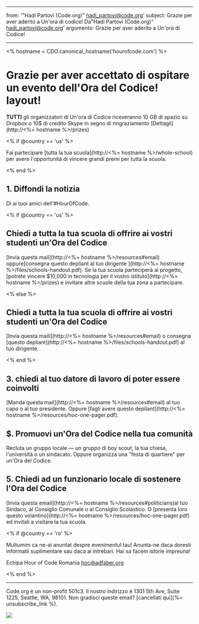 * * *

from: '"Hadi Partovi (Code.org)" [&#104;&#x61;&#x64;&#105;&#x5f;&#112;&#x61;&#x72;&#116;&#x6f;&#118;&#x69;&#x40;&#99;&#x6f;&#100;&#x65;&#x2e;&#111;&#x72;&#103;](&#109;&#x61;&#105;&#x6c;&#x74;&#111;&#x3a;&#104;&#x61;&#x64;&#105;&#x5f;&#112;&#x61;&#x72;&#116;&#x6f;&#118;&#x69;&#x40;&#99;&#x6f;&#100;&#x65;&#x2e;&#111;&#x72;&#103;)' subject: Grazie per aver aderito a Un'ora di codice! Da"Hadi Partovi (Code.org)" hadi_partovi@code.org' argomento: Grazie per aver aderito a Un'ora di Codice!

* * *

<% hostname = CDO.canonical_hostname('hourofcode.com') %>

# Grazie per aver accettato di ospitare un evento dell'Ora del Codice! layout!

**TUTTI** gli organizzatori di Un'ora di Codice riceveranno 10 GB di spazio su Dropbox o 10$ di credito Skype in segno di ringraziamento [Dettagli](http://<%= hostname %>/prizes)

<% if @country == 'us' %>

Fai partecipare [tutta la tua scuola](http://<%= hostname %>/whole-school) per avere l'opportunità di vincere grandi premi per tutta la scuola.

<% end %>

## 1. Diffondi la notizia

Dì ai tuoi amici dell'#HourOfCode.

<% if @country == 'us' %>

## Chiedi a tutta la tua scuola di offrire ai vostri studenti un'Ora del Codice

[Invia questa mail](http://<%= hostname %>/resources#email) oppure[consegna questo depliant al tuo dirigente ](http://<%= hostname %>/files/schools-handout.pdf). Se la tua scuola parteciperà al progetto, [potrete vincere $10,000 in tecnologia per il vostro istituto](http://<%= hostname %>/prizes) e invitare altre scuole della tua zona a partecipare.

<% else %>

## Chiedi a tutta la tua scuola di offrire ai vostri studenti un'Ora del Codice

[Invia questa maili](http://<%= hostname %>/resources#email) o consegna [questo depliant](http://<%= hostname %>/files/schools-handout.pdf) al tuo dirigente.

<% end %>

## 3. chiedi al tuo datore di lavoro di poter essere coinvolti

[Manda questa mail](http://<%= hostname %>/resources#email) al tuo capo o al tuo presidente. Oppure [fagli avere questo depliant](http://<%= hostname %>/resources/hoc-one-pager.pdf).

## $. Promuovi un'Ora del Codice nella tua comunità

Recluta un gruppo locale — un gruppo di boy scout, la tua chiesa, l'università o un sindacato. Oppure organizza una "festa di quartiere" per un'Ora del Codice.

## 5. Chiedi ad un funzionario locale di sostenere l'Ora del Codice

[Invia questa email](http://<%= hostname %>/resources#politicians)al tuo Sindaco, al Consiglio Comunale o al Consiglio Scolastico. O [presenta loro questo volantino](http://<%= hostname %>/resources/hoc-one-pager.pdf) ed invitali a visitare la tua scuola.

<% if @country == 'ro' %>

Multumim ca ne-ai anuntat despre evenimentul tau! Anunta-ne daca doresti informatii suplimentare sau daca ai intrebari. Hai sa facem istorie impreuna!

Echipa Hour of Code Romania hoc@adfaber.org

<% end %>

* * *

Code.org è un non-profit 501c3. Il nostro indirizzo è 1301 5th Ave, Suite 1225, Seattle, WA, 98101. Non gradisci queste email? [cancellati qui](%= unsubscribe_link %).

![](<%= tracking_pixel %>)
